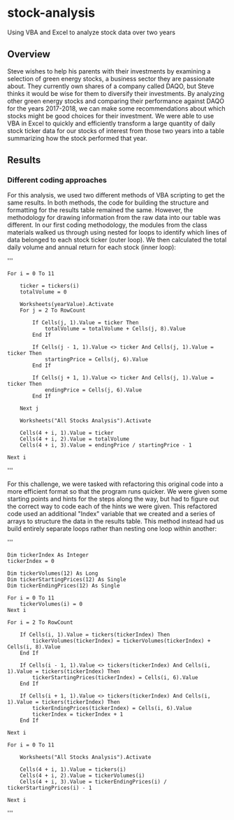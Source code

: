 # stock-analysis
Using VBA and Excel to analyze stock data over two years

## Overview

Steve wishes to help his parents with their investments by examining a selection of green energy stocks, a business sector they are passionate about. They currently own shares of a company called DAQO, but Steve thinks it would be wise for them to diversify their investments. By analyzing other green energy stocks and comparing their performance against DAQO for the years 2017-2018, we can make some recommendations about which stocks might be good choices for their investment. We were able to use VBA in Excel to quickly and efficiently transform a large quantity of daily stock ticker data for our stocks of interest from those two years into a table summarizing how the stock performed that year.

## Results
### Different coding approaches

For this analysis, we used two different methods of VBA scripting to get the same results. In both methods, the code for building the structure and formatting for the results table remained the same. However, the methodology for drawing information from the raw data into our table was different. In our first coding methodology, the modules from the class materials walked us through using nested for loops to identify which lines of data belonged to each stock ticker (outer loop). We then calculated the total daily volume and annual return for each stock (inner loop):

'''

    For i = 0 To 11
    
        ticker = tickers(i)
        totalVolume = 0
        
        Worksheets(yearValue).Activate
        For j = 2 To RowCount
        
            If Cells(j, 1).Value = ticker Then
                totalVolume = totalVolume + Cells(j, 8).Value
            End If
            
            If Cells(j - 1, 1).Value <> ticker And Cells(j, 1).Value = ticker Then
                startingPrice = Cells(j, 6).Value
            End If
            
            If Cells(j + 1, 1).Value <> ticker And Cells(j, 1).Value = ticker Then
                endingPrice = Cells(j, 6).Value
            End If
            
        Next j
            
        Worksheets("All Stocks Analysis").Activate
        
        Cells(4 + i, 1).Value = ticker
        Cells(4 + i, 2).Value = totalVolume
        Cells(4 + i, 3).Value = endingPrice / startingPrice - 1
    
    Next i
'''

For this challenge, we were tasked with refactoring this original code into a more efficient format so that the program runs quicker. We were given some starting points and hints for the steps along the way, but had to figure out the correct way to code each of the hints we were given. This refactored code used an additional "Index" variable that we created and a series of arrays to structure the data in the results table. This method instead had us build entirely separate loops rather than nesting one loop within another:

'''

    Dim tickerIndex As Integer
    tickerIndex = 0

    Dim tickerVolumes(12) As Long
    Dim tickerStartingPrices(12) As Single
    Dim tickerEndingPrices(12) As Single
    
    For i = 0 To 11
        tickerVolumes(i) = 0
    Next i
        
    For i = 2 To RowCount
    
        If Cells(i, 1).Value = tickers(tickerIndex) Then
            tickerVolumes(tickerIndex) = tickerVolumes(tickerIndex) + Cells(i, 8).Value
        End If
        
        If Cells(i - 1, 1).Value <> tickers(tickerIndex) And Cells(i, 1).Value = tickers(tickerIndex) Then
            tickerStartingPrices(tickerIndex) = Cells(i, 6).Value
        End If
       
        If Cells(i + 1, 1).Value <> tickers(tickerIndex) And Cells(i, 1).Value = tickers(tickerIndex) Then
            tickerEndingPrices(tickerIndex) = Cells(i, 6).Value
            tickerIndex = tickerIndex + 1
        End If
    
    Next i
    
    For i = 0 To 11
        
        Worksheets("All Stocks Analysis").Activate
        
        Cells(4 + i, 1).Value = tickers(i)
        Cells(4 + i, 2).Value = tickerVolumes(i)
        Cells(4 + i, 3).Value = tickerEndingPrices(i) / tickerStartingPrices(i) - 1
          
    Next i

'''

